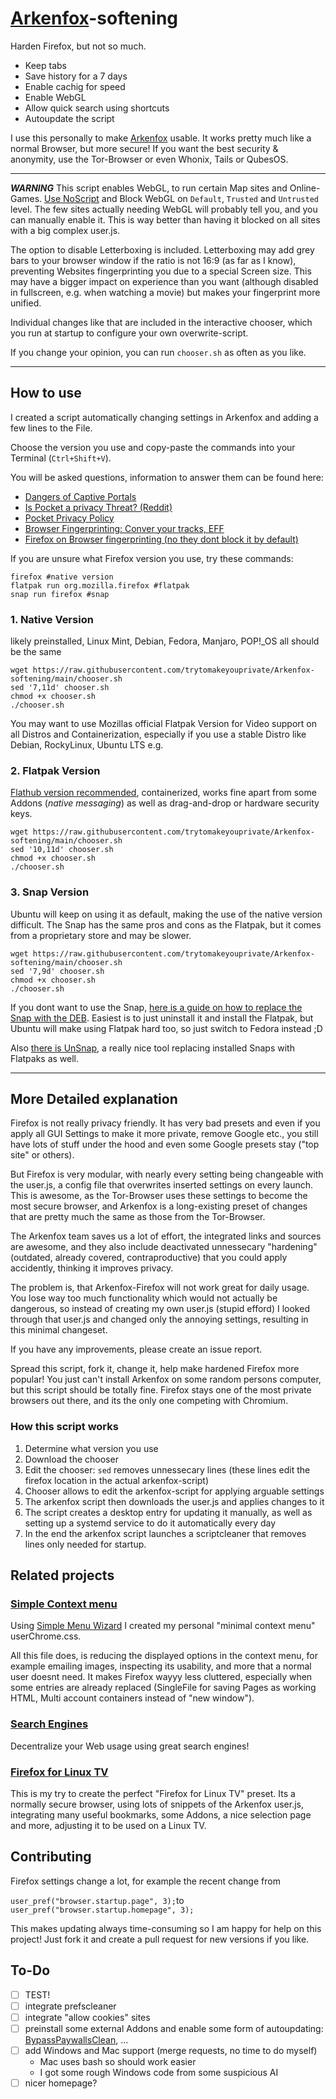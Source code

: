 # [Arkenfox](https://github.com/arkenfox/user.js)-softening
Harden Firefox, but not so much.

- Keep tabs
- Save history for a 7 days
- Enable cachig for speed
- Enable WebGL
- Allow quick search using shortcuts
- Autoupdate the script

I use this personally to make [Arkenfox](https://github.com/arkenfox/user.js) usable. It works pretty much like a normal Browser, but more secure! If you want the best security & anonymity, use the Tor-Browser or even Whonix, Tails or QubesOS.

---

***WARNING***
This script enables WebGL, to run certain Map sites and Online-Games. [Use NoScript](https://addons.mozilla.org/en-US/firefox/addon/noscript/) and Block WebGL on `Default`, `Trusted` and `Untrusted` level. The few sites actually needing WebGL will probably tell you, and you can manually enable it. This is way better than having it blocked on all sites with a big complex user.js.

The option to disable Letterboxing is included. Letterboxing may add grey bars to your browser window if the ratio is not 16:9 (as far as I know), preventing Websites fingerprinting you due to a special Screen size. This may have a bigger impact on experience than you want (although disabled in fullscreen, e.g. when watching a movie) but makes your fingerprint more unified.

Individual changes like that are included in the interactive chooser, which you run at startup to configure your own overwrite-script.

If you change your opinion, you can run `chooser.sh` as often as you like.

---

## How to use
I created a script automatically changing settings in Arkenfox and adding a few lines to the File.

Choose the version you use and copy-paste the commands into your Terminal (`Ctrl+Shift+V`). 

You will be asked questions, information to answer them can be found here:

- [Dangers of Captive Portals](https://www.eff.org/deeplinks/2017/08/how-captive-portals-interfere-wireless-security-and-privacy)
- [Is Pocket a privacy Threat? (Reddit)](https://www.reddit.com/r/privacy/comments/e1unj8/comment/f8rzn38/?utm_source=share&utm_medium=web2x&context=3)
- [Pocket Privacy Policy](https://getpocket.com/en/privacy/)
- [Browser Fingerprinting: Conver your tracks, EFF](https://coveryourtracks.eff.org/)
- [Firefox on Browser fingerprinting (no they dont block it by default)](https://www.mozilla.org/en-US/firefox/features/block-fingerprinting/)

If you are unsure what Firefox version you use, try these commands:

```
firefox #native version
flatpak run org.mozilla.firefox #flatpak
snap run firefox #snap
```

### 1. Native Version
likely preinstalled, Linux Mint, Debian, Fedora, Manjaro, POP!_OS all should be the same
```
wget https://raw.githubusercontent.com/trytomakeyouprivate/Arkenfox-softening/main/chooser.sh
sed '7,11d' chooser.sh
chmod +x chooser.sh
./chooser.sh
```

You may want to use Mozillas official Flatpak Version for Video support on all Distros and Containerization, especially if you use a stable Distro like Debian, RockyLinux, Ubuntu LTS e.g.

### 2. Flatpak Version
[Flathub version recommended](https://dl.flathub.org/repo/appstream/org.mozilla.firefox.flatpakref), containerized, works fine apart from some Addons (*native messaging*) as well as drag-and-drop or hardware security keys. 

```
wget https://raw.githubusercontent.com/trytomakeyouprivate/Arkenfox-softening/main/chooser.sh
sed '10,11d' chooser.sh
chmod +x chooser.sh
./chooser.sh
```

### 3. Snap Version
Ubuntu will keep on using it as default, making the use of the native version difficult. The Snap has the same pros and cons as the Flatpak, but it comes from a proprietary store and may be slower.

```
wget https://raw.githubusercontent.com/trytomakeyouprivate/Arkenfox-softening/main/chooser.sh
sed '7,9d' chooser.sh
chmod +x chooser.sh
./chooser.sh
```

If you dont want to use the Snap, [here is a guide on how to replace the Snap with the DEB](https://www.omgubuntu.co.uk/2022/04/how-to-install-firefox-deb-apt-ubuntu-22-04). Easiest is to just uninstall it and install the Flatpak, but Ubuntu will make using Flatpak hard too, so just switch to Fedora instead ;D 

Also [there is UnSnap](https://github.com/popey/unsnap), a really nice tool replacing installed Snaps with Flatpaks as well.

---

## More Detailed explanation
Firefox is not really privacy friendly. It has very bad presets and even if you apply all GUI Settings to make it more private, remove Google etc., you still have lots of stuff under the hood and even some Google presets stay ("top site" or others).

But Firefox is very modular, with nearly every setting being changeable with the user.js, a config file that overwrites inserted settings on every launch. This is awesome, as the Tor-Browser uses these settings to become the most secure browser, and Arkenfox is a long-existing preset of changes that are pretty much the same as those from the Tor-Browser.

The Arkenfox team saves us a lot of effort, the integrated links and sources are awesome, and they also include deactivated unnessecary "hardening" (outdated, already covered, contraproductive) that you could apply accidently, thinking it improves privacy.

The problem is, that Arkenfox-Firefox will not work great for daily usage. You lose way too much functionality which would not actually be dangerous, so instead of creating my own user.js (stupid efford) I looked through that user.js and changed only the annoying settings, resulting in this minimal changeset.

If you have any improvements, please create an issue report.

Spread this script, fork it, change it, help make hardened Firefox more popular! You just can't install Arkenfox on some random persons computer, but this script should be totally fine. Firefox stays one of the most private browsers out there, and its the only one competing with Chromium.

### How this script works

1. Determine what version you use
2. Download the chooser
3. Edit the chooser: `sed` removes unnessecary lines (these lines edit the firefox location in the actual arkenfox-script)
4. Chooser allows to edit the arkenfox-script for applying arguable settings
5. The arkenfox script then downloads the user.js and applies changes to it
6. The script creates a desktop entry for updating it manually, as well as setting up a systemd service to do it automatically every day
7. In the end the arkenfox script launches a scriptcleaner that removes lines only needed for startup.

## Related projects

### [Simple Context menu](https://github.com/trytomakeyouprivate/Simple-Firefox-Menus)
Using [Simple Menu Wizard](https://github.com/stonecrusher/simpleMenuWizard) I created my personal "minimal context menu" userChrome.css.

All this file does, is reducing the displayed options in the context menu, for example emailing images, inspecting its usability, and more that a normal user doesnt need. It makes Firefox wayyy less cluttered, especially when some entries are already replaced (SingleFile for saving Pages as working HTML, Multi account containers instead of "new window").

### [Search Engines](https://github.com/trytomakeyouprivate/Search-Engines)
Decentralize your Web usage using great search engines!

### [Firefox for Linux TV](https://github.com/trytomakeyouprivate/Fedora-TV-KDE-Bigscreen)
This is my try to create the perfect "Firefox for Linux TV" preset. Its a normally secure browser, using lots of snippets of the Arkenfox user.js, integrating many useful bookmarks, some Addons, a nice selection page and more, adjusting it to be used on a Linux TV.

## Contributing

Firefox settings change a lot, for example the recent change from

`user_pref("browser.startup.page", 3);`to  `user_pref("browser.startup.homepage", 3);`


This makes updating always time-consuming so I am happy for help on this project! Just fork it and create a pull request for new versions if you like.

## To-Do
- [ ] TEST!
- [ ] integrate prefscleaner
- [ ] integrate "allow cookies" sites
- [ ] preinstall some external Addons and enable some form of autoupdating: [BypassPaywallsClean](https://gitlab.com/magnolia1234/bypass-paywalls-firefox-clean/-/releases), ...
- [ ] add Windows and Mac support (merge requests, no time to do myself)
  - Mac uses bash so should work easier
  - I got some rough Windows code from some suspicious AI
- [ ] nicer homepage?
